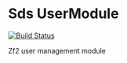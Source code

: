 Sds UserModule
==============

[![Build Status](https://secure.travis-ci.org/superdweebie/userModule.png)](http://travis-ci.org/superdweebie/userModule)

Zf2 user management module
